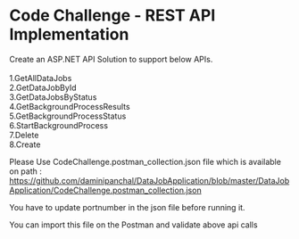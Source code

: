 # Code Challenge - REST API Implementation

Create an ASP.NET API Solution to support below APIs. <br/><br/>
1.GetAllDataJobs<br/>
2.GetDataJobById<br/>
3.GetDataJobsByStatus<br/>
4.GetBackgroundProcessResults<br/>
5.GetBackgroundProcessStatus<br/>
6.StartBackgroundProcess<br/>
7.Delete<br/>
8.Create

Please Use CodeChallenge.postman_collection.json file which is available on path : https://github.com/daminipanchal/DataJobApplication/blob/master/DataJobApplication/CodeChallenge.postman_collection.json<br/>

You have to update portnumber in the json file before running it.<br/>

You can import this file on the Postman and validate above api calls
